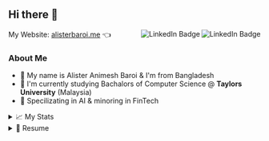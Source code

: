 ## Hi there 👋 
My Website: <a href="https://alisterbaroi.me" target="_blank">alisterbaroi.me</a> 👈 
<a href="https://www.instagram.com/alister.baroi/" target="_blank"><img align="right" src="https://img.shields.io/badge/Instagram-E4405F?style=for-the-badge&logo=instagram&logoColor=white" alt="LinkedIn Badge"/></a> <a href="https://www.linkedin.com/in/alisterbaroi/" target="_blank"><img align="right" src="https://img.shields.io/badge/LinkedIn-blue?style=for-the-badge&logo=linkedin&logoColor=white" alt="LinkedIn Badge"/></a>
<!-- <details> 
  <summary>About Me</summary>
  
- 💬 My name is Alister Animesh Baroi & I'm from Bangladesh
- 🌱 I'm currently studying Bachalors of Computer Science @ **Taylors University** (Malaysia)
- 👯 Specilizating in AI & minoring in FinTech 
</details> -->
  <!-- ### About Me  -->
### About Me 
- 💬 My name is Alister Animesh Baroi & I'm from Bangladesh
- 🌱 I'm currently studying Bachalors of Computer Science @ **Taylors University** (Malaysia)
- 👯 Specilizating in AI & minoring in FinTech 

<!-- ![Your Repository's Stats](https://github-readme-streak-stats.herokuapp.com/?user=AlisterBaroi) -->
<!-- ![Your Repository's Stats](https://github-profile-trophy.vercel.app/?username=AlisterBaroi)  -->
<!-- ![Your Repository's Stats](https://github-profile-summary-cards.vercel.app/api/cards/profile-details?username=AlisterBaroi&theme=vue) -->
<!-- ### 😂 Here's a joke that'll make you laugh!
![Jokes Card](https://readme-jokes.vercel.app/api)  -->
<!--
**AlisterBaroi/alisterbaroi** is a ✨ _special_ ✨ repository because its `README.md` (this file) appears on your GitHub profile.
Here are some ideas to get you started:
- 🔭 I’m currently working on ...
- 🌱 I’m currently learning ...
- 👯 I’m looking to collaborate on ...
- 🤔 I’m looking for help with ...
- 💬 Ask me about ...
- 📫 How to reach me: ...
- 😄 Pronouns: ...
- ⚡ Fun fact: ...
-->
<details> 
  <summary>📈 My Stats</summary><br>
    
![Your Repository's Stats](https://github-readme-stats.vercel.app/api?username=AlisterBaroi&show_icons=true)
![Your Repository's Stats](https://github-profile-summary-cards.vercel.app/api/cards/profile-details?username=AlisterBaroi&theme=vue)
![Your Repository's Stats](https://github-readme-streak-stats.herokuapp.com/?user=AlisterBaroi&theme=vue)
![Your Repository's Stats](https://github-readme-stats.vercel.app/api/top-langs?username=AlisterBaroi&layout=compact&theme=vue)




</details>



<details>
  <summary>📃 Resume</summary>
  
## Education
  
- 🔬 **Bachalors of Computer Science (Honours)** | Artificial Intelligence, Financial Technology\
📆 2020 - 2023 (expected)\
📍 **Taylor's University** - Selangor, Malaysia
  
- 📖 **Foundation in Computing**\
📆 2019 - 2020\
📍 **Taylor's College** - Selengor, Malaysia
  
- 📖 **CIE AS & A Levels: Physics, Chemistry, Pure Maths, Mechanics**\
📆 2016 - 2018\
📍 **British Council** - Dhaka, Bangladesh

## Experience

- 💼 **DevOps Engineer Intern**\
📆 Aug/2011 - Present\
📍 **[Kambyan Networks](https://github.com/Kambyan-Projects)** - Petaling Jaya, Selangor, Malaysia  
  <img align="right" src="https://img.shields.io/badge/Django-092E20?logo=django&logoColor=green" />
  <img align="right" src="https://img.shields.io/badge/GitHub-100000?logo=github&logoColor=white" />
  <img align="right" src="https://img.shields.io/badge/Docker-2CA5E0?logo=docker&logoColor=white" />
  <img align="right" src="https://img.shields.io/badge/GitHub_Actions-2088FF?logo=github-actions&logoColor=white" />
  <img align="right" src="https://img.shields.io/badge/Google_Cloud-4285F4?logo=google-cloud&logoColor=white" />
  
- 👓 **Technical Associate**\
📆 Oct/2021 - Present\
📍 **Google Developer Student Club** - Taylor's University, Selangor, Malaysia
  <img align="right" src="https://img.shields.io/badge/TensorFlow-FF6F00?logo=tensorflow&logoColor=white" />
  <img align="right" src="https://img.shields.io/badge/Keras-D00000?logo=Keras&logoColor=white" />
  <img align="right" src="https://img.shields.io/badge/Jupyter-F37626.svg?logo=Jupyter&logoColor=white" />
  <img align="right" src="https://img.shields.io/badge/Python-FFD43B?logo=python&logoColor=blue" />  
  
<!--## Skills

<img align="right" src="https://img.shields.io/badge/(My)SQL-4479A1?logo=mysql&logoColor=white" />
<img align="right" src="https://img.shields.io/badge/BASH-4EAA25?logo=gnu-bash&logoColor=white" />
<img align="right" src="https://img.shields.io/badge/PHP-777BB4?logo=php&logoColor=white" />
<img align="right" src="https://img.shields.io/badge/Go-00ADD8?logo=go&logoColor=white" />
<img align="right" src="https://img.shields.io/badge/Python-3776AB?logo=python&logoColor=white" />
<img align="right" src="https://img.shields.io/badge/C Sharp-239120?logo=c-sharp&logoColor=white" />
<img align="right" src="https://img.shields.io/badge/C++-00599C?logo=c%2B%2B&logoColor=white" />
<img align="right" src="https://img.shields.io/badge/C-A8B9CC?logo=c&logoColor=white" />

**Programming**

<img align="right" src="https://img.shields.io/badge/Arch-1793D1?logo=arch-linux&logoColor=white" />
<img align="right" src="https://img.shields.io/badge/Fedora-294172?logo=fedora&logoColor=white" />
<img align="right" src="https://img.shields.io/badge/Debian-A81D33?logo=debian&logoColor=white" />
<img align="right" src="https://img.shields.io/badge/Ubuntu-E95420?logo=ubuntu&logoColor=white" />
<img align="right" src="https://img.shields.io/badge/Windows-0078D6?logo=windows&logoColor=white" />

**Operating Systems**

<img align="right" src="https://img.shields.io/badge/English-B2-blue?logo=data:image/svg%2bxml;base64,PHN2ZyB4bWxucz0iaHR0cDovL3d3dy53My5vcmcvMjAwMC9zdmciIGlkPSJmbGFnLWljb24tY3NzLWdiLWVuZyIgdmlld0JveD0iMCAwIDY0MCA0ODAiPgogIDxwYXRoIGZpbGw9IiNmZmYiIGQ9Ik0wIDBoNjQwdjQ4MEgweiIvPgogIDxwYXRoIGZpbGw9IiNjZTExMjQiIGQ9Ik0yODEuNiAwaDc2Ljh2NDgwaC03Ni44eiIvPgogIDxwYXRoIGZpbGw9IiNjZTExMjQiIGQ9Ik0wIDIwMS42aDY0MHY3Ni44SDB6Ii8+Cjwvc3ZnPgo=" />
<img align="right" src="https://img.shields.io/badge/Italian-mother tongue-green?logo=data:image/svg%2bxml;base64,PHN2ZyB4bWxucz0iaHR0cDovL3d3dy53My5vcmcvMjAwMC9zdmciIGlkPSJmbGFnLWljb24tY3NzLWl0IiB2aWV3Qm94PSIwIDAgNjQwIDQ4MCI+DQogIDxnIGZpbGwtcnVsZT0iZXZlbm9kZCIgc3Ryb2tlLXdpZHRoPSIxcHQiPg0KICAgIDxwYXRoIGZpbGw9IiNmZmYiIGQ9Ik0wIDBoNjQwdjQ4MEgweiIvPg0KICAgIDxwYXRoIGZpbGw9IiMwMDkyNDYiIGQ9Ik0wIDBoMjEzLjN2NDgwSDB6Ii8+DQogICAgPHBhdGggZmlsbD0iI2NlMmIzNyIgZD0iTTQyNi43IDBINjQwdjQ4MEg0MjYuN3oiLz4NCiAgPC9nPg0KPC9zdmc+" />
-->

</details>

